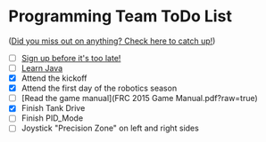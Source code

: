 Programming Team ToDo List
==========================

([Did you miss out on anything? Check here to catch up!](archive/index.md))

- [ ] [Sign up before it's too late!](https://my.usfirst.org/stims/)
- [ ] [Learn Java](https://github.com/owatonnarobotics/ToDo/issues/3)
- [X] Attend the kickoff
- [X] Attend the first day of the robotics season
- [ ] [Read the game manual](FRC 2015 Game Manual.pdf?raw=true)
- [X] Finish Tank Drive
- [ ] Finish PID_Mode
- [ ] Joystick "Precision Zone" on left and right sides

